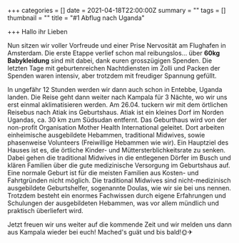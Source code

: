 +++
categories = []
date = 2021-04-18T22:00:00Z
summary = ""
tags = []
thumbnail = ""
title = "#1 Abflug nach Uganda"

+++
Hallo ihr Lieben

Nun sitzen wir voller Vorfreude und einer Prise Nervosität am Flughafen in Amsterdam. Die erste Etappe verlief schon mal reibungslos... über **60kg Babykleidung** sind mit dabei, dank euren grosszügigen Spenden. Die letzten Tage mit geburtenreichen Nachtdiensten im Zolli und Packen der Spenden waren intensiv, aber trotzdem mit freudiger Spannung gefüllt.

In ungefähr 12 Stunden werden wir dann auch schon in Entebbe, Uganda landen. Die Reise geht dann weiter nach Kampala für 3 Nächte, wo wir uns erst einmal aklimatisieren werden. Am 26.04. tuckern wir mit dem örtlichen Reisebus nach Atiak ins Geburtshaus. Atiak ist ein kleines Dorf im Norden Ugandas, ca. 30 km zum Südsudan entfernt. Das Geburthaus wird von der non-profit Organisation Mother Health International geleitet. Dort arbeiten einheimische ausgebildete Hebammen, traditional Midwives, sowie phasenweise Volunteers (Freiwillige Hebammen wie wir). Ein Hauptziel des Hauses ist es, die örtliche Kinder- und Müttersterblichkeitsrate zu senken. Dabei gehen die traditional Midwives in die entlegenen Dörfer im Busch und klären Familien über die gute medizinische Versorgung im Geburtshaus auf. Eine normale Geburt ist für die meisten Familien aus Kosten- und Fahrtgründen nicht möglich. Die traditional Midwives sind nicht-medizinisch ausgebildete Geburtshelfer, sogenannte Doulas, wie wir sie bei uns nennen. Trotzdem besteht ein enormes Fachwissen durch eigene Erfahrungen und Schulungen der ausgebildeten Hebammen, was vor allem mündlich und praktisch überliefert wird. 

Jetzt freuen wir uns weiter auf die kommende Zeit und wir melden uns dann aus Kampala wieder bei euch! Mached's guät und bis bald!🌞✈